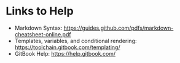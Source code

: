 # Links to Help

* Markdown Syntax: https://guides.github.com/pdfs/markdown-cheatsheet-online.pdf
* Templates, variables, and conditional rendering: https://toolchain.gitbook.com/templating/
* GitBook Help: https://help.gitbook.com/